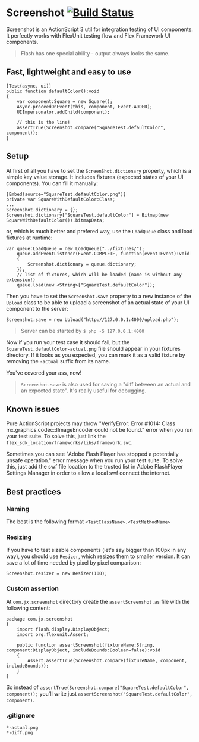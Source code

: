 Screenshot [![Build Status](https://travis-ci.org/honzabrecka/Screenshot.svg?branch=master)](https://travis-ci.org/honzabrecka/Screenshot)
==========

Screenshot is an ActionScript 3 util for integration testing of UI components. It perfectly works with FlexUnit testing flow and Flex Framework UI components.

> Flash has one special ability - output always looks the same.

Fast, lightweight and easy to use
---------------------------------

```as3
[Test(async, ui)]
public function defaultColor():void
{
	var component:Square = new Square();
	Async.proceedOnEvent(this, component, Event.ADDED);
    UIImpersonator.addChild(component);
	
	// this is the line!
	assertTrue(Screenshot.compare("SquareTest.defaultColor", component));
}
```

Setup
-----

At first of all you have to set the `ScreenShot.dictionary` property, which is a simple key value storage. It includes fixtures (expected states of your UI components). You can fill it manually:

```as3
[Embed(source="SquareTest.defaultColor.png")]
private var SquareWithDefaultColor:Class;
...
Screenshot.dictionary = {};
Screenshot.dictionary["SquareTest.defaultColor"] = Bitmap(new SquareWithDefaultColor()).bitmapData;
```

or, which is much better and prefered way, use the `LoadQueue` class and load fixtures at runtime:

```as3
var queue:LoadQueue = new LoadQueue("../fixtures/");
	queue.addEventListener(Event.COMPLETE, function(event:Event):void
	{
		Screenshot.dictionary = queue.dictionary;
	});
	// list of fixtures, which will be loaded (name is without any extension!)
	queue.load(new <String>["SquareTest.defaultColor"]);
```

Then you have to set the `Screenshot.save` property to a new instance of the `Upload` class to be able to upload a screenshot of an actual state of your UI component to the server:

```as3
Screenshot.save = new Upload("http://127.0.0.1:4000/upload.php");
```

> Server can be started by `$ php -S 127.0.0.1:4000`

Now if you run your test case it should fail, but the `SquareTest.defaultColor-actual.png` file should appear in your fixtures directory. If it looks as you expected, you can mark it as a valid fixture by removing the `-actual` suffix from its name.

You've covered your ass, now!

> `Screenshot.save` is also used for saving a "diff between an actual and an expected state". It's really useful for debugging.

Known issues
------------

Pure ActionScript projects may throw "VerifyError: Error #1014: Class mx.graphics.codec::IImageEncoder could not be found." error when you run your test suite. To solve this, just link the `flex_sdk_location/frameworks/libs/framework.swc`.

Sometimes you can see "Adobe Flash Player has stopped a potentially unsafe operation." error message when you run your test suite. To solve this, just add the swf file location to the trusted list in Adobe FlashPlayer Settings Manager in order to allow a local swf connect the internet.

Best practices
--------------

### Naming

The best is the following format `<TestClassName>.<TestMethodName>`

### Resizing

If you have to test sizable components (let's say bigger than 100px in any way), you should use `Resizer`, which resizes them to smaller version. It can save a lot of time needed by pixel by pixel comparison:

```as3
Screenshot.resizer = new Resizer(100);
```

### Custom assertion

At `com.jx.screenshot` directory create the `assertScreenshot.as` file with the following content:

```as3
package com.jx.screenshot
{
	import flash.display.DisplayObject;
	import org.flexunit.Assert;

	public function assertScreenshot(fixtureName:String, component:DisplayObject, includeBounds:Boolean=false):void
	{
		Assert.assertTrue(Screenshot.compare(fixtureName, component, includeBounds));
	}
}
```

So instead of `assertTrue(Screenshot.compare("SquareTest.defaultColor", component));` you'll write just `assertScreenshot("SquareTest.defaultColor", component)`.

### .gitignore

```
*-actual.png
*-diff.png
```
